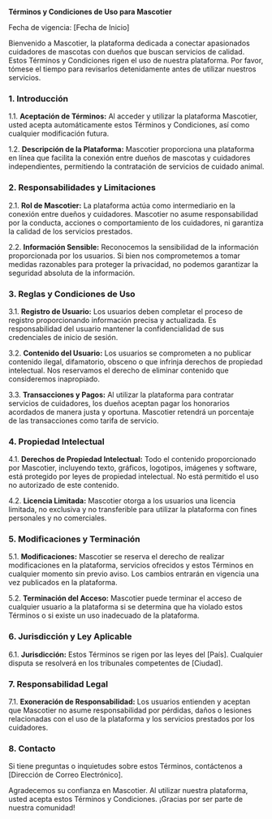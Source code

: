 **Términos y Condiciones de Uso para Mascotier**

Fecha de vigencia: [Fecha de Inicio]

Bienvenido a Mascotier, la plataforma dedicada a conectar apasionados cuidadores de mascotas con dueños que buscan servicios de calidad. Estos Términos y Condiciones rigen el uso de nuestra plataforma. Por favor, tómese el tiempo para revisarlos detenidamente antes de utilizar nuestros servicios.

### 1. Introducción

1.1. **Aceptación de Términos:** Al acceder y utilizar la plataforma Mascotier, usted acepta automáticamente estos Términos y Condiciones, así como cualquier modificación futura.

1.2. **Descripción de la Plataforma:** Mascotier proporciona una plataforma en línea que facilita la conexión entre dueños de mascotas y cuidadores independientes, permitiendo la contratación de servicios de cuidado animal.

### 2. Responsabilidades y Limitaciones

2.1. **Rol de Mascotier:** La plataforma actúa como intermediario en la conexión entre dueños y cuidadores. Mascotier no asume responsabilidad por la conducta, acciones o comportamiento de los cuidadores, ni garantiza la calidad de los servicios prestados.

2.2. **Información Sensible:** Reconocemos la sensibilidad de la información proporcionada por los usuarios. Si bien nos comprometemos a tomar medidas razonables para proteger la privacidad, no podemos garantizar la seguridad absoluta de la información.

### 3. Reglas y Condiciones de Uso

3.1. **Registro de Usuario:** Los usuarios deben completar el proceso de registro proporcionando información precisa y actualizada. Es responsabilidad del usuario mantener la confidencialidad de sus credenciales de inicio de sesión.

3.2. **Contenido del Usuario:** Los usuarios se comprometen a no publicar contenido ilegal, difamatorio, obsceno o que infrinja derechos de propiedad intelectual. Nos reservamos el derecho de eliminar contenido que consideremos inapropiado.

3.3. **Transacciones y Pagos:** Al utilizar la plataforma para contratar servicios de cuidadores, los dueños aceptan pagar los honorarios acordados de manera justa y oportuna. Mascotier retendrá un porcentaje de las transacciones como tarifa de servicio.

### 4. Propiedad Intelectual

4.1. **Derechos de Propiedad Intelectual:** Todo el contenido proporcionado por Mascotier, incluyendo texto, gráficos, logotipos, imágenes y software, está protegido por leyes de propiedad intelectual. No está permitido el uso no autorizado de este contenido.

4.2. **Licencia Limitada:** Mascotier otorga a los usuarios una licencia limitada, no exclusiva y no transferible para utilizar la plataforma con fines personales y no comerciales.

### 5. Modificaciones y Terminación

5.1. **Modificaciones:** Mascotier se reserva el derecho de realizar modificaciones en la plataforma, servicios ofrecidos y estos Términos en cualquier momento sin previo aviso. Los cambios entrarán en vigencia una vez publicados en la plataforma.

5.2. **Terminación del Acceso:** Mascotier puede terminar el acceso de cualquier usuario a la plataforma si se determina que ha violado estos Términos o si existe un uso inadecuado de la plataforma.

### 6. Jurisdicción y Ley Aplicable

6.1. **Jurisdicción:** Estos Términos se rigen por las leyes del [País]. Cualquier disputa se resolverá en los tribunales competentes de [Ciudad].

### 7. Responsabilidad Legal

7.1. **Exoneración de Responsabilidad:** Los usuarios entienden y aceptan que Mascotier no asume responsabilidad por pérdidas, daños o lesiones relacionadas con el uso de la plataforma y los servicios prestados por los cuidadores.

### 8. Contacto

Si tiene preguntas o inquietudes sobre estos Términos, contáctenos a [Dirección de Correo Electrónico].

Agradecemos su confianza en Mascotier. Al utilizar nuestra plataforma, usted acepta estos Términos y Condiciones. ¡Gracias por ser parte de nuestra comunidad!